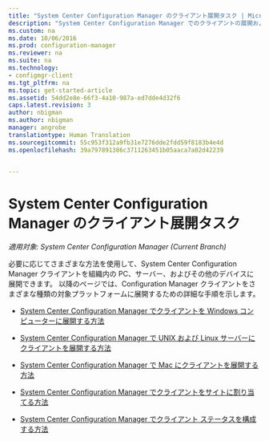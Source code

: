 ```yaml
---
title: "System Center Configuration Manager のクライアント展開タスク | Microsoft Docs"
description: "System Center Configuration Manager でのクライアントの展開および構成方法について説明します。"
ms.custom: na
ms.date: 10/06/2016
ms.prod: configuration-manager
ms.reviewer: na
ms.suite: na
ms.technology:
- configmgr-client
ms.tgt_pltfrm: na
ms.topic: get-started-article
ms.assetid: 54dd2e8e-66f3-4a10-987a-ed7dde4d32f6
caps.latest.revision: 3
author: nbigman
ms.author: nbigman
manager: angrobe
translationtype: Human Translation
ms.sourcegitcommit: 55c953f312a9fb31e7276dde2fdd59f8183b4e4d
ms.openlocfilehash: 39a797891386c3711263451b05aaca7a02d42239


---
```

# <a name="client-deployment-tasks-for-system-center-configuration-manager"></a>System Center Configuration Manager のクライアント展開タスク

*適用対象: System Center Configuration Manager (Current Branch)*

必要に応じてさまざまな方法を使用して、System Center Configuration Manager クライアントを組織内の PC、サーバー、およびその他のデバイスに展開できます。 以降のページでは、Configuration Manager クライアントをさまざまな種類の対象プラットフォームに展開するための詳細な手順を示します。  

-   [System Center Configuration Manager でクライアントを Windows コンピューターに展開する方法](../../../core/clients/deploy/deploy-clients-to-windows-computers.md)  

-   [System Center Configuration Manager で UNIX および Linux サーバーにクライアントを展開する方法](../../../core/clients/deploy/deploy-clients-to-unix-and-linux-servers.md)  

-   [System Center Configuration Manager で Mac にクライアントを展開する方法](../../../core/clients/deploy/deploy-clients-to-macs.md)  

-   [System Center Configuration Manager でクライアントをサイトに割り当てる方法](../../../core/clients/deploy/assign-clients-to-a-site.md)  

-   [System Center Configuration Manager でクライアント ステータスを構成する方法](../../../core/clients/deploy/configure-client-status.md)  



<!--HONumber=Dec16_HO3-->


